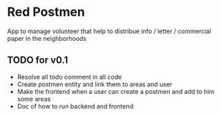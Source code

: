 # Red Postmen

App to manage volunteer that help to distribue info / letter / commercial paper in the neighborhoods

## TODO for v0.1

- Resolve all todo comment in all code
- Create postmen entity and link them to areas and user
- Make the frontend when a user can create a postmen and add to him some areas
- Doc of how to run backend and frontend
